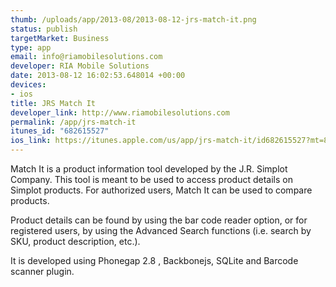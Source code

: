 ```yaml
--- 
thumb: /uploads/app/2013-08/2013-08-12-jrs-match-it.png
status: publish
targetMarket: Business
type: app
email: info@riamobilesolutions.com
developer: RIA Mobile Solutions
date: 2013-08-12 16:02:53.648014 +00:00
devices: 
- ios
title: JRS Match It
developer_link: http://www.riamobilesolutions.com
permalink: /app/jrs-match-it
itunes_id: "682615527"
ios_link: https://itunes.apple.com/us/app/jrs-match-it/id682615527?mt=8
---
```


Match It is a product information tool developed by the J.R. Simplot Company. This tool is meant to be used to access product details on Simplot products. For authorized users, Match It can be used to compare products. 

Product details can be found by using the bar code reader option, or for registered users, by using the Advanced Search functions (i.e. search by SKU, product description, etc.). 

It is developed using Phonegap 2.8 , Backbonejs, SQLite and Barcode scanner plugin. 
